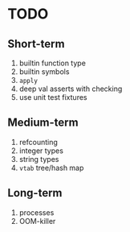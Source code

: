 # TODO

## Short-term

  1. builtin function type
  1. builtin symbols
  1. `apply`
  1. deep val asserts with checking
  1. use unit test fixtures

## Medium-term

  1. refcounting
  1. integer types
  1. string types
  1. `vtab` tree/hash map

## Long-term

  1. processes
  1. OOM-killer
